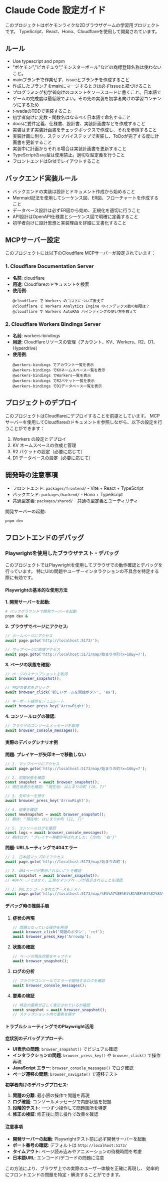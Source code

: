 # Claude Code 設定ガイド

このプロジェクトはポケモンライクな2Dブラウザゲームの学習用プロジェクトです。
TypeScript、React、Hono、Cloudflareを使用して開発されています。

## ルール

- Use typescript and pnpm
- "ポケモン","ピカチュウ","モンスターボール"などの商標登録名称は使わないこと。
- mainブランチで作業せず、issueとブランチを作成すること
- 作成したブランチをmainにマージするときは必ずissueと紐づけること
- プログラミング初学者向けのコメントをソースコードに書くこと。日本語で
- ゲームの完成度は最低限でよい。その先の実装を初学者向けの学習コンテンツにするため
- t-wadaのTDDで実装すること
- 初学者向けに変数・関数名はなるべく日本語で命名すること
- docsに要件定義、仕様書、設計書、実装計画書などを作成すること
- 実装はまず実装計画書をチェックボックスで作成し、それを参照すること
- 実装計画に則り、ステップバイステップで実装し、ToDoが完了する度に計画書を更新すること
- 実装中に計画からそれる場合は実装計画書を更新すること
- TypeScriptの`any`型は使用禁止。適切な型定義を行うこと
- フロントエンドはGridでレイアウトすること

## バックエンド実装ルール

- バックエンドの実装は設計とドキュメント作成から始めること
- Mermaid記法を使用してシーケンス図、ER図、フローチャートを作成すること
- データベース設計は必ずER図から始め、正規化を適切に行うこと
- API設計はOpenAPI仕様書とシーケンス図で明確に定義すること
- 初学者向けに設計思想と実装理由を詳細に文書化すること

## MCPサーバー設定

このプロジェクトには以下のCloudflare MCPサーバーが設定されています：

### 1. Cloudflare Documentation Server

- **名前**: cloudflare
- **用途**: Cloudflareのドキュメントを検索
- **使用例**:
  ```
  @cloudflare で Workers のコストについて教えて
  @cloudflare で Workers Analytics Engine のインデックス数の制限は？
  @cloudflare で Workers AutoRAG バインディングの使い方を教えて
  ```

### 2. Cloudflare Workers Bindings Server

- **名前**: workers-bindings
- **用途**: Cloudflareリソースの管理（アカウント、KV、Workers、R2、D1、Hyperdrive）
- **使用例**:
  ```
  @workers-bindings でアカウント一覧を表示
  @workers-bindings でKVネームスペース一覧を表示
  @workers-bindings でWorkers一覧を表示
  @workers-bindings でR2バケット一覧を表示
  @workers-bindings でD1データベース一覧を表示
  ```

## プロジェクトのデプロイ

このプロジェクトはCloudflareにデプロイすることを前提としています。
MCPサーバーを使用してCloudflareのドキュメントを参照しながら、以下の設定を行うことができます：

1. Workers の設定とデプロイ
2. KV ネームスペースの作成と管理
3. R2 バケットの設定（必要に応じて）
4. D1 データベースの設定（必要に応じて）

## 開発時の注意事項

- フロントエンド: `packages/frontend/` - Vite + React + TypeScript
- バックエンド: `packages/backend/` - Hono + TypeScript
- 共通型定義: `packages/shared/` - 共通の型定義とユーティリティ

開発サーバーの起動:

```bash
pnpm dev
```

## フロントエンドのデバッグ

### Playwrightを使用したブラウザテスト・デバッグ

このプロジェクトではPlaywrightを使用してブラウザでの動作確認とデバッグを行っています。
特にUIの問題やユーザーインタラクションの不具合を特定する際に有効です。

#### Playwrightの基本的な使用方法

**1. 開発サーバーを起動:**

```bash
# バックグラウンドで開発サーバーを起動
pnpm dev &
```

**2. ブラウザでページにアクセス:**

```javascript
// ホームページにアクセス
await page.goto('http://localhost:5173/');

// マップページに直接アクセス
await page.goto('http://localhost:5173/map/始まりの町?x=10&y=7');
```

**3. ページの状態を確認:**

```javascript
// ページのスナップショットを取得
await browser_snapshot();

// 特定の要素をクリック
await browser_click('新しいゲームを開始ボタン', 'e9');

// キーボード操作をシミュレート
await browser_press_key('ArrowRight');
```

**4. コンソールログの確認:**

```javascript
// ブラウザのコンソールメッセージを取得
await browser_console_messages();
```

#### 実際のデバッグシナリオ例

**問題: プレイヤーが矢印キーで移動しない**

```javascript
// 1. マップページにアクセス
await page.goto('http://localhost:5173/map/始まりの町?x=10&y=7');

// 2. 初期状態を確認
const snapshot = await browser_snapshot();
// 現在地表示を確認: "現在地: はじまりの町 (10, 7)"

// 3. 矢印キーを押す
await browser_press_key('ArrowRight');

// 4. 結果を確認
const newSnapshot = await browser_snapshot();
// 期待: "現在地: はじまりの町 (11, 7)"

// 5. コンソールログを確認
const logs = await browser_console_messages();
// 期待ログ: "プレイヤー移動が呼ばれました: {方向: '右'}"
```

**問題: URLルーティングで404エラー**

```javascript
// 1. 日本語マップIDでアクセス
await page.goto('http://localhost:5173/map/始まりの町');

// 2. 404ページが表示されないことを確認
const snapshot = await browser_snapshot();
// 404ページではなく、正常なマップページが表示されることを確認

// 3. URLエンコードされたケースもテスト
await page.goto('http://localhost:5173/map/%E5%A7%8B%E3%81%BE%E3%82%8A%E3%81%AE%E7%94%BA');
```

#### デバッグ時の推奨手順

1. **症状の再現**

   ```javascript
   // 問題となっている操作を再現
   await browser_click('問題のボタン', 'ref');
   await browser_press_key('ArrowUp');
   ```

2. **状態の確認**

   ```javascript
   // ページの現在状態をキャプチャ
   await browser_snapshot();
   ```

3. **ログの分析**

   ```javascript
   // ブラウザコンソールでエラーや期待するログを確認
   await browser_console_messages();
   ```

4. **要素の検証**
   ```javascript
   // 特定の要素が正しく表示されているか確認
   const snapshot = await browser_snapshot();
   // スナップショット内で要素を探す
   ```

#### トラブルシューティングでのPlaywright活用

**症状別のデバッグアプローチ:**

- **UI表示の問題**: `browser_snapshot()` でビジュアル確認
- **インタラクションの問題**: `browser_press_key()` や `browser_click()` で操作再現
- **JavaScript エラー**: `browser_console_messages()` でログ確認
- **ページ遷移の問題**: `browser_navigate()` で遷移テスト

**初学者向けのデバッグプロセス:**

1. **問題の分離**: 最小限の操作で問題を再現
2. **ログ確認**: コンソールメッセージで内部状態を把握
3. **段階的テスト**: 一つずつ操作して問題箇所を特定
4. **修正の検証**: 修正後に同じ操作で改善を確認

#### 注意事項

- **開発サーバーの起動**: Playwrightテスト前に必ず開発サーバーを起動
- **ポート番号の確認**: デフォルトは `http://localhost:5173/`
- **タイムアウト**: ページ読み込みやアニメーションの待機時間を考慮
- **日本語URL**: エンコード/デコードの問題に注意

この方法により、ブラウザ上での実際のユーザー体験を正確に再現し、
効率的にフロントエンドの問題を特定・解決することができます。
